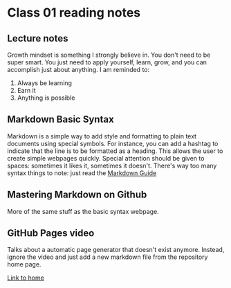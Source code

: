 # Class 01 reading notes

## Lecture notes

Growth mindset is something I strongly believe in.  You don't need to be super smart.  You just need to apply yourself, learn, grow, and you can accomplish just about anything.  I am reminded to:

1. Always be learning
2. Earn it
3. Anything is possible

## Markdown Basic Syntax

Markdown is a simple way to add style and formatting to plain text documents using special symbols.
For instance, you can add a hashtag to indicate that the line is to be formatted as a heading.
This allows the user to create simple webpages quickly.
Special attention should be given to spaces: sometimes it likes it, sometimes it doesn't.
There's way too many syntax things to note: just read the [Markdown Guide](https://markdownguide.org/basic-syntax)

## Mastering Markdown on Github

More of the same stuff as the basic syntax webpage.

## GitHub Pages video

Talks about a automatic page generator that doesn't exist anymore.
Instead, ignore the video and just add a new markdown file from the repository home page.

[Link to home](https://mikeshen7.github.io/reading-notes)
